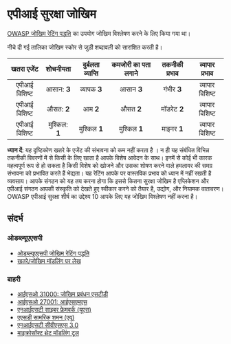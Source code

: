 एपीआई सुरक्षा जोखिम
==================

[OWASP जोखिम रेटिंग पद्धति][1] का उपयोग जोखिम विश्लेषण करने के लिए किया गया था।

नीचे दी गई तालिका जोखिम स्कोर से जुड़ी शब्दावली को सारांशित करती है।

| खतरा एजेंट | शोचनीयता | दुर्बलता व्याप्ति | कमजोरी का पता लगाने | तकनीकी प्रभाव | व्यापार प्रभाव |
| :-: | :-: | :-: | :-: | :-: | :-: |
| एपीआई विशिष्ट | आसान: **3** | व्यापक **3** | आसान **3** | गंभीर **3** | व्यापार विशिष्ट |
| एपीआई विशिष्ट | औसत: **2** | आम **2** | औसत **2** | मॉडरेट **2** | व्यापार विशिष्ट |
| एपीआई विशिष्ट | मुश्किल: **1** | मुश्किल **1** | मुश्किल **1** | माइनर **1** | व्यापार विशिष्ट |

**ध्यान दें**: यह दृष्टिकोण खतरे के एजेंट की संभावना को कम नहीं करता है
। न ही यह संबंधित विभिन्न तकनीकी विवरणों में से किसी के लिए खाता है
आपके विशेष आवेदन के साथ। इनमें से कोई भी कारक महत्वपूर्ण रूप से हो सकता है
किसी विशेष को खोजने और उसका शोषण करने वाले हमलावर की समग्र संभावना को प्रभावित करते हैं
भेद्यता। यह रेटिंग आपके पर वास्तविक प्रभाव को ध्यान में नहीं रखती है
व्यवसाय। आपके संगठन को यह तय करना होगा कि इससे कितना सुरक्षा जोखिम है
एप्लिकेशन और एपीआई संगठन आपकी संस्कृति को देखते हुए स्वीकार करने को तैयार है,
उद्योग, और नियामक वातावरण। OWASP एपीआई सुरक्षा शीर्ष का उद्देश्य
10 आपके लिए यह जोखिम विश्लेषण नहीं करना है।

## संदर्भ

### ओडब्ल्यूएएसपी

* [ओडब्ल्यूएएसपी जोखिम रेटिंग पद्धति][1]
* [खतरे/जोखिम मॉडलिंग पर लेख][2]

### बाहरी

* [आईएसओ 31000: जोखिम प्रबंधन एसटीडी][3]
* [आईएसओ 27001: आईएसएमएस][4]
* [एनआईएसटी साइबर फ्रेमवर्क (यूएस)][5]
* [एएसडी सामरिक शमन (एयू)][6]
* [एनआईएसटी सीवीएसएस 3.0][7]
* [माइक्रोसॉफ्ट थ्रेट मॉडलिंग टूल][8]


[1]: https://www.owasp.org/index.php/OWASP_Risk_Rating_Methodology
[2]: https://www.owasp.org/index.php/Threat_Risk_Modeling
[3]: https://www.iso.org/iso-31000-risk-management.html
[4]: https://www.iso.org/isoiec-27001-information-security.html
[5]: https://www.nist.gov/cyberframework
[6]: https://www.asd.gov.au/infosec/mitigationstrategies.htm
[7]: https://nvd.nist.gov/vuln-metrics/cvss/v3-calculator
[8]: https://www.microsoft.com/en-us/download/details.aspx?id=49168